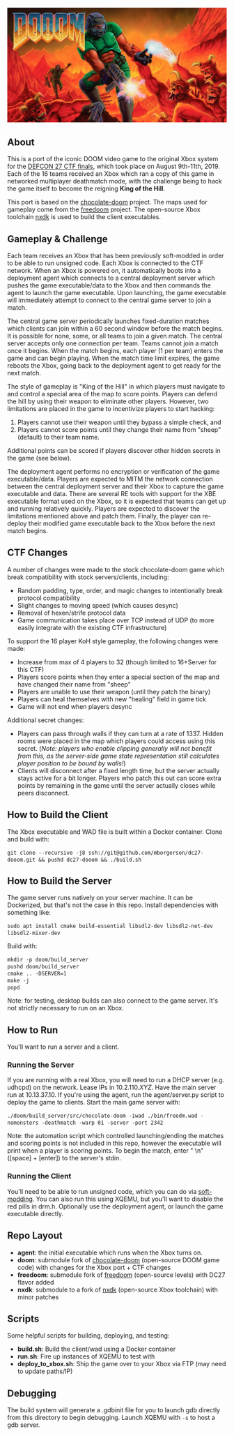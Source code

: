 ![flavor](dooom.jpg)

About
-----
This is a port of the iconic DOOM video game to the original Xbox system for the [DEFCON 27 CTF finals](https://www.oooverflow.io/dc-ctf-2019-finals/), which took place on August 9th-11th, 2019. Each of the 16 teams received an Xbox which ran a copy of this game in networked multiplayer deathmatch mode, with the challenge being to hack the game itself to become the reigning **King of the Hill**.

This port is based on the [chocolate-doom](https://www.chocolate-doom.org) project. The maps used for gameplay come from the [freedoom](https://freedoom.github.io/) project. The open-source Xbox toolchain [nxdk](https://github.com/xboxdev/nxdk) is used to build the client executables.

Gameplay & Challenge
--------------------
Each team receives an Xbox that has been previously soft-modded in order to be able to run unsigned code. Each Xbox is connected to the CTF network. When an Xbox is powered on, it automatically boots into a deployment agent which connects to a central deployment server which pushes the game executable/data to the Xbox and then commands the agent to launch the game executable. Upon launching, the game executable will immediately attempt to connect to the central game server to join a match.

The central game server periodically launches fixed-duration matches which clients can join within a 60 second window before the match begins. It is possible for none, some, or all teams to join a given match. The central server accepts only one connection per team. Teams cannot join a match once it begins. When the match begins, each player (1 per team) enters the game and can begin playing. When the match time limit expires, the game reboots the Xbox, going back to the deployment agent to get ready for the next match.

The style of gameplay is "King of the Hill" in which players must navigate to and control a special area of the map to score points. Players can defend the hill by using their weapon to eliminate other players. However, two limitations are placed in the game to incentivize players to start hacking:
1. Players cannot use their weapon until they bypass a simple check, and
2. Players cannot score points until they change their name from "sheep" (default) to their team name.

Additional points can be scored if players discover other hidden secrets in the game (see below).

The deployment agent performs no encryption or verification of the game executable/data. Players are expected to MITM the network connection between the central deployment server and their Xbox to capture the game executable and data. There are several RE tools with support for the XBE executable format used on the Xbox, so it is expected that teams can get up and running relatively quickly. Players are expected to discover the limitations mentioned above and patch them. Finally, the player can re-deploy their modified game executable back to the Xbox before the next match begins.

CTF Changes
-----------
A number of changes were made to the stock chocolate-doom game which break compatibility with stock servers/clients, including:
* Random padding, type, order, and magic changes to intentionally break protocol compatibility
* Slight changes to moving speed (which causes desync)
* Removal of hexen/strife protocol data
* Game communication takes place over TCP instead of UDP (to more easily integrate with the existing CTF infrastructure)

To support the 16 player KoH style gameplay, the following changes were made:
* Increase from max of 4 players to 32 (though limited to 16+Server for this CTF)
* Players score points when they enter a special section of the map and have changed their name from "sheep"
* Players are unable to use their weapon (until they patch the binary)
* Players can heal themselves with new "healing" field in game tick
* Game will not end when players desync

Additional secret changes:
* Players can pass through walls if they can turn at a rate of 1337. Hidden rooms were placed in the map which players could access using this secret. (*Note: players who enable clipping generally will not benefit from this, as the server-side game state representation still calculates player position to be bound by walls!*)
* Clients will disconnect after a fixed length time, but the server actually stays active for a bit longer. Players who patch this out can score extra points by remaining in the game until the server actually closes while peers disconnect.

How to Build the Client
-----------------------
The Xbox executable and WAD file is built within a Docker container. Clone and build with:

    git clone --recursive -j8 ssh://git@github.com/mborgerson/dc27-dooom.git && pushd dc27-dooom && ./build.sh

How to Build the Server
-----------------------
The game server runs natively on your server machine. It can be Dockerized, but that's not the case in this repo. Install dependencies with something like:

    sudo apt install cmake build-essential libsdl2-dev libsdl2-net-dev libsdl2-mixer-dev
    
Build with:

    mkdir -p doom/build_server
    pushd doom/build_server
    cmake .. -DSERVER=1
    make -j
    popd

Note: for testing, desktop builds can also connect to the game server. It's not strictly necessary to run on an Xbox.

How to Run
----------
You'll want to run a server and a client.

### Running the Server
If you are running with a real Xbox, you will need to run a DHCP server (e.g. udhcpd) on the network. Lease IPs in 10.2.110.*XYZ*. Have the main server run at 10.13.37.10. If you're using the agent, run the agent/server.py script to deploy the game to clients. Start the main game server with:

    ./doom/build_server/src/chocolate-doom -iwad ./bin/freedm.wad -nomonsters -deathmatch -warp 01 -server -port 2342

Note: the automation script which controlled launching/ending the matches and scoring points is not included in this repo, however the executable will print when a player is scoring points. To begin the match, enter " \n" ([space] + [enter]) to the server's stdin.

### Running the Client
You'll need to be able to run unsigned code, which you can do via [soft-modding](https://github.com/Rocky5/Xbox-Softmodding-Tool). You can also run this using XQEMU, but you'll want to disable the red pills in drm.h. Optionally use the deployment agent, or launch the game executable directly.

Repo Layout
-----------
* **agent**: the initial executable which runs when the Xbox turns on.
* **doom**: submodule fork of [chocolate-doom](https://www.chocolate-doom.org/wiki/index.php/Chocolate_Doom) (open-source DOOM game code) with changes for the Xbox port + CTF changes
* **freedoom**: submodule fork of [freedoom](https://freedoom.github.io/) (open-source levels) with DC27 flavor added
* **nxdk**: submodule to a fork of [nxdk](https://github.com/xboxdev/nxdk) (open-source Xbox toolchain) with minor patches

Scripts
-------
Some helpful scripts for building, deploying, and testing:
* **build.sh**: Build the client/wad using a Docker container
* **run.sh**: Fire up instances of XQEMU to test with
* **deploy_to_xbox.sh**: Ship the game over to your Xbox via FTP (may need to update paths/IP)

Debugging
---------
The build system will generate a .gdbinit file for you to launch gdb directly from this directory to begin debugging. Launch XQEMU with `-s` to host a gdb server.
